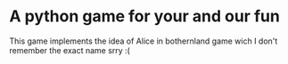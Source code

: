 # A python game for your and our fun

This game implements the idea of Alice in bothernland game wich I don't remember the exact name srry :(